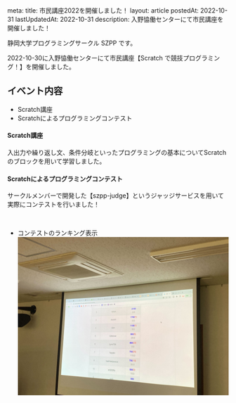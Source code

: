 <route lang="yaml">
meta:
    title: 市民講座2022を開催しました！
    layout: article
    postedAt: 2022-10-31
    lastUpdatedAt: 2022-10-31
    description:
        入野恊働センターにて市民講座を開催しました！
</route>

静岡大学プログラミングサークル SZPP です。

2022-10-30に入野恊働センターにて市民講座【Scratch で競技プログラミング！】を開催しました。

## イベント内容
- Scratch講座
- Scratchによるプログラミングコンテスト


#### Scratch講座
入出力や繰り返し文、条件分岐といったプログラミングの基本についてScratchのブロックを用いて学習しました。

#### Scratchによるプログラミングコンテスト
サークルメンバーで開発した【szpp-judge】というジャッジサービスを用いて実際にコンテストを行いました！

<br>

- コンテストのランキング表示
![コンテストの様子](./contest.jpg)
